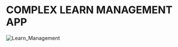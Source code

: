 # COMPLEX LEARN MANAGEMENT APP

![Learn_Management](https://res.cloudinary.com/suberiq/image/upload/v1684351494/Learn_Management_app_vt95xk.png)